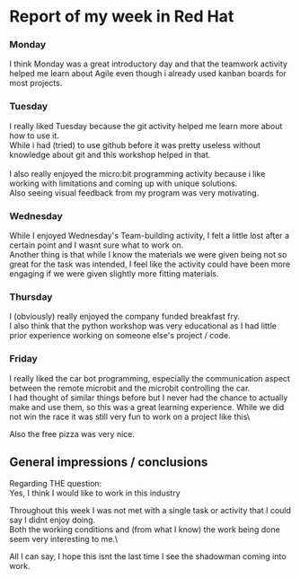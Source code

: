 # Report of my week in Red Hat

### Monday

I think Monday was a great introductory day and that the teamwork activity helped me learn about Agile even though i already used kanban boards for most projects.


### Tuesday 

I really liked Tuesday because the git activity helped me learn more about how to use it.\
While i had (tried) to use github before it was pretty useless without knowledge about git and this workshop helped in that.\
\
I also really enjoyed the micro:bit programming activity because i like working with limitations and coming up with unique solutions.\
Also seeing visual feedback from my program was very motivating.


### Wednesday

While I enjoyed Wednesday's Team-building activity, I felt a little lost after a certain point and I wasnt sure what to work on.\
Another thing is that while I know the materials we were given being not so great for the task was intended, I feel like the activity could have been more engaging if we were given slightly more fitting materials.

### Thursday 

I (obviously) really enjoyed the company funded breakfast fry.\
I also think that the python workshop was very educational as I had little prior experience working on someone else's project / code.

### Friday 

I really liked the car bot programming, especially the communication aspect between the remote microbit and the microbit controlling the car.\
I had thought of similar things before but I never had the chance to actually make and use them, so this was a great learning experience.
While we did not win the race it was still very fun to work on a project like this\

Also the free pizza was very nice.


## General impressions / conclusions

Regarding THE question:\
Yes, I think I would like to work in this industry

Throughout this week I was not met with a single task or activity that I could say I didnt enjoy doing.\
Both the working conditions and (from what I know) the work being done seem very interesting to me.\

All I can say, I hope this isnt the last time I see the shadowman coming into work.
